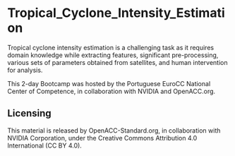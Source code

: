 # Tropical_Cyclone_Intensity_Estimation
Tropical cyclone intensity estimation is a challenging task as it requires domain knowledge while extracting features, significant pre-processing, various sets of parameters obtained from satellites, and human intervention for analysis.

This 2-day Bootcamp was hosted by the Portuguese EuroCC National Center of Competence, in collaboration with NVIDIA and OpenACC.org.

## Licensing

This material is released by OpenACC-Standard.org, in collaboration with NVIDIA Corporation, under the Creative Commons Attribution 4.0 International (CC BY 4.0).

